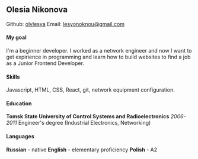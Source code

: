 ## Olesia Nikonova

Github: [olvlesya](https://github.com/olvlesya)
Email: [lesyonoknou@gmail.com](lesyonoknou@gmail.com)

#### My goal

I'm a beginner developer. I worked as a network engineer and now I want to get expirience in programming and learn how to build websites to find a job as a Junior Frontend Developer.

#### Skills

Javascript, HTML, CSS, React, git, network equipment configuration.

#### Education

**Tomsk State University of Control Systems and Radioelectronics**
_2006-2011_
Engineer's degree (Industrial Electronics, Networking)

#### Languages

**Russian** - native
**English** - elementary proficiency
**Polish** - A2
